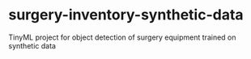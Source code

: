 # surgery-inventory-synthetic-data
TinyML project for object detection of surgery equipment trained on synthetic data
